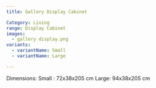 ```yaml
---
title: Gallery Display Cabinet

Category: Living
range: Display Cabinet
images:
  - gallery display.png
variants:
  - variantName: Small
  - variantName: Large

---
```


Dimensions:
Small : 72x38x205 cm
Large: 94x38x205 cm